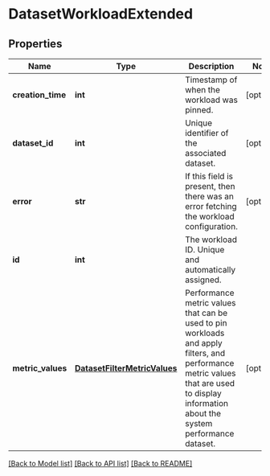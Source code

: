 # DatasetWorkloadExtended

## Properties
Name | Type | Description | Notes
------------ | ------------- | ------------- | -------------
**creation_time** | **int** | Timestamp of when the workload was pinned. | [optional] 
**dataset_id** | **int** | Unique identifier of the associated dataset. | [optional] 
**error** | **str** | If this field is present, then there was an error fetching the workload configuration. | [optional] 
**id** | **int** | The workload ID. Unique and automatically assigned. | 
**metric_values** | [**DatasetFilterMetricValues**](DatasetFilterMetricValues.md) | Performance metric values that can be used to pin workloads and apply filters, and performance metric values that are used to display information about the system performance dataset. | [optional] 

[[Back to Model list]](../README.md#documentation-for-models) [[Back to API list]](../README.md#documentation-for-api-endpoints) [[Back to README]](../README.md)


